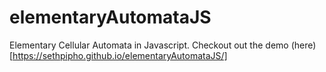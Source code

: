 # elementaryAutomataJS
Elementary Cellular Automata in Javascript. Checkout out the demo (here)[https://sethpipho.github.io/elementaryAutomataJS/]
